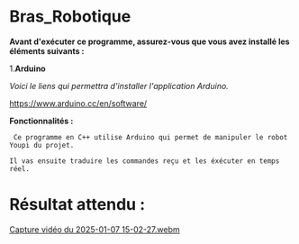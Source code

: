 # Bras_Robotique

**Avant d'exécuter ce programme, assurez-vous que vous avez installé les éléments suivants :**

1.**Arduino**

*Voici le liens qui permettra d'installer l'application Arduino.*

https://www.arduino.cc/en/software/

**Fonctionnalités :**

  `` Ce programme en C++ utilise Arduino qui permet de manipuler le robot Youpi du projet.``
  
   ``Il vas ensuite traduire les commandes reçu et les éxécuter en temps réel.``

# Résultat attendu : 

 [Capture vidéo du 2025-01-07 15-02-27.webm](https://github.com/user-attachments/assets/bbc1948a-a235-4c58-afcb-93c82bb5114f)
    
